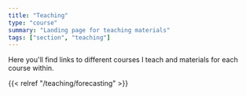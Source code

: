 ```yaml
---
title: "Teaching"
type: "course"
summary: "Landing page for teaching materials"
tags: ["section", "teaching"]
---
```


Here you'll find links to different courses I teach and materials for each course within.

{{< relref "/teaching/forecasting" >}}